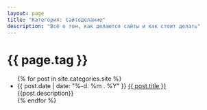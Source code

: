 ```yaml
---
layout: page
title: "Категория: Сайтоделание"
description: "Всё о том, как делаются сайты и как стоит делать"
---
```

<h1>{{ page.tag }}</h1>

<ul>
{% for post in site.categories.site %}
      <li>
        <span class="post-date">{{ post.date | date: "%-d. %m . %Y" }}</span>
        <a class="post-link" href="{{ post.url | prepend: site.baseurl }}">{{ post.title }}</a><br>
        <span class="post-decription">{{post.description}}</span>
      </li>
{% endfor %}
</ul>